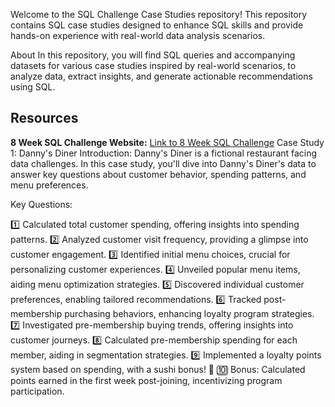 Welcome to the SQL Challenge Case Studies repository! This repository contains  SQL case studies designed to enhance SQL skills and provide hands-on experience with real-world data analysis scenarios.

About
In this repository, you will find SQL queries and accompanying datasets for various case studies inspired by real-world scenarios,
to analyze data, extract insights, and generate actionable recommendations using SQL.


## Resources
 **8 Week SQL Challenge Website:** [Link to 8 Week SQL Challenge](https://8weeksqlchallenge.com/case-study-1/)
Case Study 1: Danny's Diner
Introduction:
Danny's Diner is a fictional restaurant facing data challenges. In this case study, you'll dive into Danny's Diner's data to answer key questions about customer behavior, spending patterns, and menu preferences.

Key Questions:

1️⃣ Calculated total customer spending, offering insights into spending patterns.
2️⃣ Analyzed customer visit frequency, providing a glimpse into customer engagement.
3️⃣ Identified initial menu choices, crucial for personalizing customer experiences.
4️⃣ Unveiled popular menu items, aiding menu optimization strategies.
5️⃣ Discovered individual customer preferences, enabling tailored recommendations.
6️⃣ Tracked post-membership purchasing behaviors, enhancing loyalty program strategies.
7️⃣ Investigated pre-membership buying trends, offering insights into customer journeys.
8️⃣ Calculated pre-membership spending for each member, aiding in segmentation strategies.
9️⃣ Implemented a loyalty points system based on spending, with a sushi bonus! 🍣
🔟 Bonus: Calculated points earned in the first week post-joining, incentivizing program participation.

